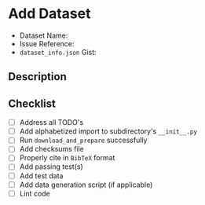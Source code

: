 # Add Dataset

* Dataset Name: <name>
* Issue Reference: <link>
* `dataset_info.json` Gist: <link>
  
## Description

<description>
  
## Checklist
* [ ] Address all TODO's
* [ ] Add alphabetized import to subdirectory's `__init__.py`
* [ ] Run `download_and_prepare` successfully
* [ ] Add checksums file
* [ ] Properly cite in `BibTeX` format
* [ ] Add passing test(s)
* [ ] Add test data
* [ ] Add data generation script (if applicable)
* [ ] Lint code
